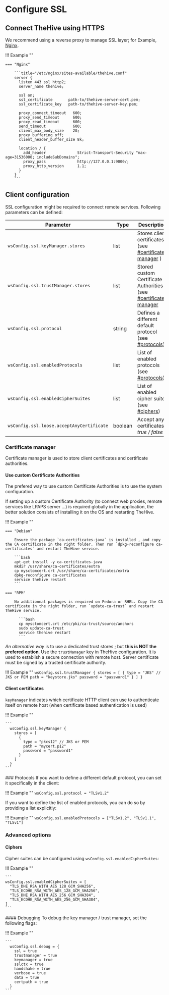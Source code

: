# Configure SSL

## Connect TheHive using HTTPS

We recommend using a reverse proxy to manage SSL layer; for Example, [Nginx](https://www.nginx.com). 

!!! Example ""

    === "Nginx"

        ```title="/etc/nginx/sites-available/thehive.conf"
        server {
          listen 443 ssl http2;
          server_name thehive;

          ssl on;
          ssl_certificate       path-to/thehive-server-cert.pem;
          ssl_certificate_key   path-to/thehive-server-key.pem;

          proxy_connect_timeout   600;
          proxy_send_timeout      600;
          proxy_read_timeout      600;
          send_timeout            600;
          client_max_body_size    2G;
          proxy_buffering off;
          client_header_buffer_size 8k;

          location / {
            add_header              Strict-Transport-Security "max-age=31536000; includeSubDomains";
            proxy_pass              http://127.0.0.1:9000/;
            proxy_http_version      1.1;
          }
        }
        ```

## Client configuration

SSL configuration might be required to connect remote services. Following parameters can be defined: 

| Parameter                                | Type           | Description                          |
| -----------------------------------------| -------------- | ------------------------------------ |
| `wsConfig.ssl.keyManager.stores`         | list           | Stores client certificates (see [#certificate-manager](#certificate-manager) )    |
| `wsConfig.ssl.trustManager.stores`       | list           | Stored custom Certificate Authorities (see [#certificate-manager](#certificate-manager) |
| `wsConfig.ssl.protocol`                  | string         | Defines a different default protocol (see [#protocols](#protocols)) |
| `wsConfig.ssl.enabledProtocols`          | list           | List of enabled protocols (see [#protocols](#protocols)) |
| `wsConfig.ssl.enabledCipherSuites`       | list           | List of enabled cipher suites (see [#ciphers](#ciphers)) |
| `wsConfig.ssl.loose.acceptAnyCertificate`| boolean        | Accept any certificates *true / false* |



### Certificate manager
Certificate manager is used to store client certificates and certificate authorities.

#### Use custom Certificate Authorities

The prefered way to use custom Certificate Authorities is to use the system configuration. 

If setting up a custom Certificate Authority (to connect web proxies, remote services like LPAPS server ...) is required globally in the application, the better solution consists of installing it on the OS and restarting TheHive. 

!!! Example ""

    === "Debian"

        Ensure the package `ca-certificates-java` is installed , and copy the CA certificate in the right folder. Then run `dpkg-reconfigure ca-certificates` and restart TheHive service. 

        ```bash
        apt-get install -y ca-certificates-java
        mkdir /usr/share/ca-certificates/extra
        cp mysctomcert.crt /usr/share/ca-certificates/extra
        dpkg-reconfigure ca-certificates
        service thehive restart
        ```

    === "RPM"

        No additionnal packages is required on Fedora or RHEL. Copy the CA certificate in the right folder, run `update-ca-trust` and restart TheHive service.

          ```bash
          cp mysctomcert.crt /etc/pki/ca-trust/source/anchors
          sudo update-ca-trust 
          service thehive restart
          ```


*An alternative way* is to use a dedicated trust stores ; but **this is NOT the prefered option**. Use the `trustManager` key in TheHive configuration. It is used to establish a secure connection with remote host. Server certificate must be signed by a trusted certificate authority.

!!! Example ""
    ```
      wsConfig.ssl.trustManager {
        stores = [
          {
            type = "JKS" // JKS or PEM
            path = "keystore.jks"
            password = "password1"
          }
        ]
      }
    ```


#### Client certificates

`keyManager` indicates which certificate HTTP client can use to authenticate itself on remote host (when certificate based authentication is used)

!!! Example ""

    ```
      wsConfig.ssl.keyManager {
        stores = [
          {
            type = "pkcs12" // JKS or PEM
            path = "mycert.p12"
            password = "password1"
          }
        ]
      }
    ```

### Protocols
If you want to define a different default protocol, you can set it specifically in the client:

!!! Example ""
    ```
    wsConfig.ssl.protocol = "TLSv1.2"
    ```


If you want to define the list of enabled protocols, you can do so by providing a list explicitly:

!!! Example ""
    ```
    wsConfig.ssl.enabledProtocols = ["TLSv1.2", "TLSv1.1", "TLSv1"]
    ```

### Advanced options

####  Ciphers
Cipher suites can be configured using `wsConfig.ssl.enabledCipherSuites`:

!!! Example ""

    ```
    wsConfig.ssl.enabledCipherSuites = [
      "TLS_DHE_RSA_WITH_AES_128_GCM_SHA256",
      "TLS_ECDHE_RSA_WITH_AES_128_GCM_SHA256",
      "TLS_DHE_RSA_WITH_AES_256_GCM_SHA384",
      "TLS_ECDHE_RSA_WITH_AES_256_GCM_SHA384",
    ]
    ```

#### Debugging
To debug the key manager / trust manager, set the following flags:

!!! Example ""

    ```
      wsConfig.ssl.debug = {
        ssl = true
        trustmanager = true
        keymanager = true
        sslctx = true
        handshake = true
        verbose = true
        data = true
        certpath = true
      }
    ```
